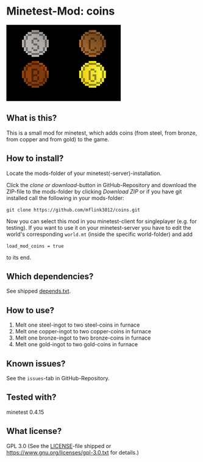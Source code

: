 # Minetest-Mod: coins

![Screenshot](screenshot.png "Screenshot") 

## What is this?

This is a small mod for minetest, which adds coins (from steel, from bronze, from copper and from gold) to the game.

## How to install?

Locate the mods-folder of your minetest(-server)-installation.

Click the *clone or download*-button in GitHub-Repository and download the ZIP-file to the mods-folder by clicking *Download ZIP* or if you have git installed call the following in your mods-folder:
	
	git clone https://github.com/mflink3012/coins.git

Now you can select this mod in you minetest-client for singleplayer (e.g. for testing). If you want to use it on your minetest-server you have to edit the world's corresponding ``world.mt`` (inside the specific world-folder) and add

	load_mod_coins = true

to its end.

## Which dependencies?

See shipped [depends.txt](depends.txt).

## How to use?

1. Melt one steel-ingot to two steel-coins in furnace
2. Melt one copper-ingot to two copper-coins in furnace 
3. Melt one bronze-ingot to two bronze-coins in furnace
4. Melt one gold-ingot to two gold-coins in furnace

## Known issues?

See the `issues`-tab in GitHub-Repository.

## Tested with?

minetest 0.4.15

## What license?

GPL 3.0 (See the [LICENSE](LICENSE)-file shipped or <https://www.gnu.org/licenses/gpl-3.0.txt> for details.)